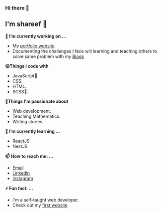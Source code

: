 ### Hi there 👋

<!--
**shareef99/shareef99** is a ✨ _special_ ✨ repository because its `README.md` (this file) appears on your GitHub profile.

Here are some ideas to get you started:

- 🔭 I’m currently working on ...
- 🌱 I’m currently learning ...
- 👯 I’m looking to collaborate on ...
- 🤔 I’m looking for help with ...
- 💬 Ask me about ...
- 📫 How to reach me: ...
- 😄 Pronouns: ...
- ⚡ Fun fact: ...
-->
## I'm shareef :boy:
**🔭 I’m currently working on ...**
- My [portfolio website](https://portfolio.shareef.vercel.app/)
- Documenting the challenges I face will learning and teaching others to solve same problem with my [Blogs](https://portfolio.shareef.vercel.app/blog)

**:stuck_out_tongue:Things I code with**
- JavaScript:sparkling_heart:.
- CSS.
- HTML.
- SCSS:sparkling_heart:.

**:muscle:Things I'm passionate about**
- Web development.
- Teaching Mathematics.
- Writing stories.

**🌱 I’m currently learning ...**
- ReactJS
- NextJS

**📫 How to reach me: ...**
- [Email](mailto:nadeemshareef934@gmail.com)
- [Linkedin](https://www.linkedin.com/in/nadeem-shareef-7a8394182/)
- [Instagram](https://www.instagram.com/shareefbhai_/)

**⚡ Fun fact: ...**
- I'm a self-taught web developer.
- Check out my [first website](https://shareef99.github.io/myFirstWebpage/)
